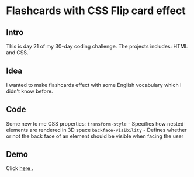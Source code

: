 # Flashcards with CSS Flip card effect

## Intro
This is day 21 of my 30-day coding challenge. The projects includes: HTML and CSS.

## Idea
I wanted to make flashcards effect with some English vocabulary which I didn't know before. 

## Code
Some new to me CSS properties:
`transform-style` - Specifies how nested elements are rendered in 3D space
`backface-visibility` - Defines whether or not the back face of an element should be visible when facing the user

## Demo
Click <a href="https://lighthearted-lamington-e3c3ef.netlify.app/"> here </a>.

